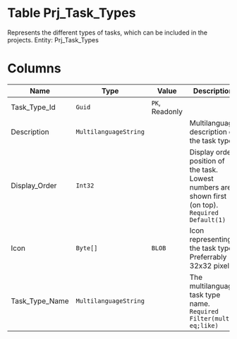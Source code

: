 # Table Prj_Task_Types

Represents the different types of tasks, which can be included in the projects. Entity: Prj_Task_Types

# Columns

| Name | Type | Value | Description |
| - | - | - | --- |
|Task_Type_Id|`Guid`|`PK`, Readonly||
|Description|`MultilanguageString`||Multilanguage description of the task type. |
|Display_Order|`Int32`||Display order position of the task. Lowest numbers are shown first (on top). `Required` `Default(1)` |
|Icon|`Byte[]`|`BLOB`|Icon representing the task type. Preferrably 32x32 pixels. |
|Task_Type_Name|`MultilanguageString`||The multilanguage task type name. `Required` `Filter(multi eq;like)` |
